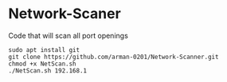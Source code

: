 # Network-Scaner
Code that will scan all port openings
```
sudo apt install git
git clone https://github.com/arman-0201/Network-Scanner.git
chmod +x NetScan.sh
./NetScan.sh 192.168.1
```
